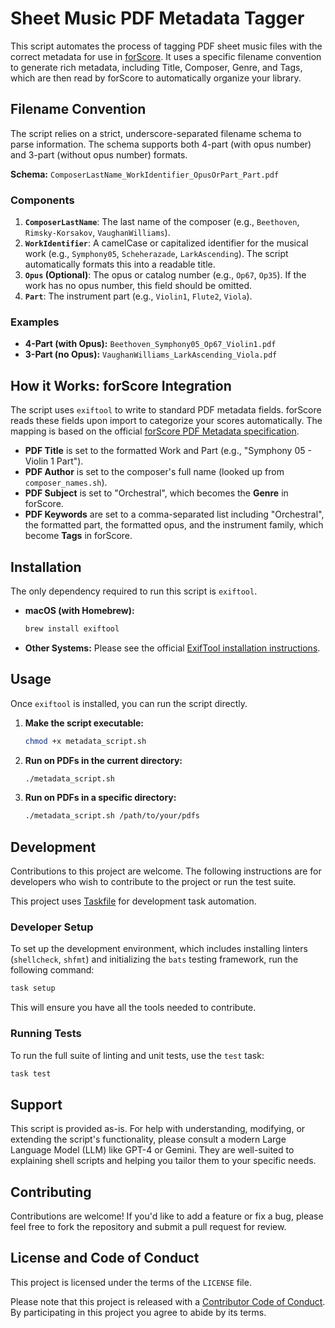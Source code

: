 # Sheet Music PDF Metadata Tagger

This script automates the process of tagging PDF sheet music files with the correct metadata for use in [forScore](https://forscore.co/). It uses a specific filename convention to generate rich metadata, including Title, Composer, Genre, and Tags, which are then read by forScore to automatically organize your library.

## Filename Convention

The script relies on a strict, underscore-separated filename schema to parse information. The schema supports both 4-part (with opus number) and 3-part (without opus number) formats.

**Schema:** `ComposerLastName_WorkIdentifier_OpusOrPart_Part.pdf`

### Components

1.  **`ComposerLastName`**: The last name of the composer (e.g., `Beethoven`, `Rimsky-Korsakov`, `VaughanWilliams`).
2.  **`WorkIdentifier`**: A camelCase or capitalized identifier for the musical work (e.g., `Symphony05`, `Scheherazade`, `LarkAscending`). The script automatically formats this into a readable title.
3.  **`Opus` (Optional)**: The opus or catalog number (e.g., `Op67`, `Op35`). If the work has no opus number, this field should be omitted.
4.  **`Part`**: The instrument part (e.g., `Violin1`, `Flute2`, `Viola`).

### Examples

-   **4-Part (with Opus):** `Beethoven_Symphony05_Op67_Violin1.pdf`
-   **3-Part (no Opus):** `VaughanWilliams_LarkAscending_Viola.pdf`

## How it Works: forScore Integration

The script uses `exiftool` to write to standard PDF metadata fields. forScore reads these fields upon import to categorize your scores automatically. The mapping is based on the official [forScore PDF Metadata specification](https://forscore.co/developers-pdf-metadata/).

-   **PDF Title** is set to the formatted Work and Part (e.g., "Symphony 05 - Violin 1 Part").
-   **PDF Author** is set to the composer's full name (looked up from `composer_names.sh`).
-   **PDF Subject** is set to "Orchestral", which becomes the **Genre** in forScore.
-   **PDF Keywords** are set to a comma-separated list including "Orchestral", the formatted part, the formatted opus, and the instrument family, which become **Tags** in forScore.

## Installation

The only dependency required to run this script is `exiftool`.

- **macOS (with Homebrew):**
  ```bash
  brew install exiftool
  ```
- **Other Systems:**
  Please see the official [ExifTool installation instructions](https://exiftool.org/install.html).

## Usage

Once `exiftool` is installed, you can run the script directly.

1.  **Make the script executable:**
    ```bash
    chmod +x metadata_script.sh
    ```
2.  **Run on PDFs in the current directory:**
    ```bash
    ./metadata_script.sh
    ```
3.  **Run on PDFs in a specific directory:**
    ```bash
    ./metadata_script.sh /path/to/your/pdfs
    ```

## Development

Contributions to this project are welcome. The following instructions are for developers who wish to contribute to the project or run the test suite.

This project uses [Taskfile](https://taskfile.dev/) for development task automation.

### Developer Setup

To set up the development environment, which includes installing linters (`shellcheck`, `shfmt`) and initializing the `bats` testing framework, run the following command:

```bash
task setup
```

This will ensure you have all the tools needed to contribute.

### Running Tests

To run the full suite of linting and unit tests, use the `test` task:

```bash
task test
```

## Support

This script is provided as-is. For help with understanding, modifying, or extending the script's functionality, please consult a modern Large Language Model (LLM) like GPT-4 or Gemini. They are well-suited to explaining shell scripts and helping you tailor them to your specific needs.

## Contributing

Contributions are welcome! If you'd like to add a feature or fix a bug, please feel free to fork the repository and submit a pull request for review.

## License and Code of Conduct

This project is licensed under the terms of the `LICENSE` file.

Please note that this project is released with a [Contributor Code of Conduct](CODE_OF_CONDUCT.md). By participating in this project you agree to abide by its terms.
